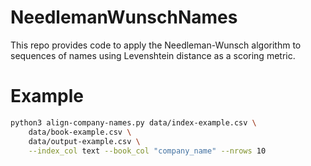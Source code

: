 # NeedlemanWunschNames
This repo provides code to apply the Needleman-Wunsch algorithm to sequences of names using Levenshtein distance as a scoring metric.

# Example

```bash 
python3 align-company-names.py data/index-example.csv \
	data/book-example.csv \
	data/output-example.csv \
	--index_col text --book_col "company_name" --nrows 10
```
